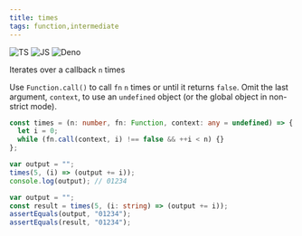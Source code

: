 ```yaml
---
title: times
tags: function,intermediate
---
```


![TS](https://img.shields.io/badge/supports-typescript-blue.svg?style=flat-square)
![JS](https://img.shields.io/badge/supports-javascript-yellow.svg?style=flat-square)
![Deno](https://img.shields.io/badge/supports-deno-green.svg?style=flat-square)

Iterates over a callback `n` times

Use `Function.call()` to call `fn` `n` times or until it returns `false`.
Omit the last argument, `context`, to use an `undefined` object (or the global object in non-strict mode).

```ts title="typescript"
const times = (n: number, fn: Function, context: any = undefined) => {
  let i = 0;
  while (fn.call(context, i) !== false && ++i < n) {}
};
```

```ts title="typescript"
var output = "";
times(5, (i) => (output += i));
console.log(output); // 01234

var output = "";
const result = times(5, (i: string) => (output += i));
assertEquals(output, "01234");
assertEquals(result, "01234");
```
